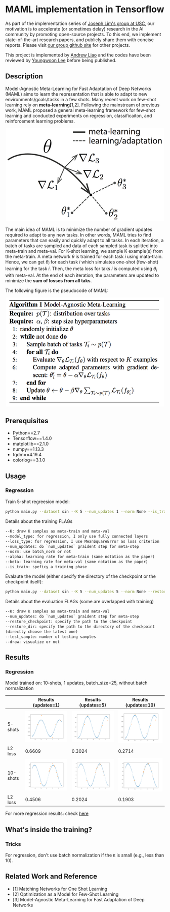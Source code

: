 # MAML implementation in Tensorflow

As part of the implementation series of [Joseph Lim's group at USC](http://csail.mit.edu/~lim), our motivation is to accelerate (or sometimes delay) research in the AI community by promoting open-source projects. To this end, we implement state-of-the-art research papers, and publicly share them with concise reports. Please visit [our group github site](https://github.com/gitlimlab) for other projects.

This project is implemented by [Andrew Liao](https://github.com/andrewliao11) and the codes have been reviewed by [Youngwoon Lee](https://github.com/youngwoon) before being published.

## Description

Model-Agnostic Meta-Learning for Fast Adaptation of Deep Networks (MAML) aims to learn the representation that is able to adapt to new environments/goals/tasks in a few shots. Many recent work on few-shot learning rely on **meta-learning**[1,2]. Following the mainstream of previous work, MAML proposed a general meta-learning framework for few-shot learning and conducted experiments on regression, classificaiton, and reinforcement learning problems. 

<p align="center"><img src="misc/model-figure.png" width=500></p>

The main idea of MAML is to minimize the number of gradient updates required to adapt to any new tasks. In other words, MAML tries to find parameters that can easily and quickly adapt to all tasks. In each iteration, a batch of tasks are sampled and data of each sampled task is splitted into meta-train and meta-val. For K-shot learning, we sample K example(s) from the meta-train. A meta network $\theta$ is trained for each task *i* using mata-train. Hence, we can get $\theta_{i}$ for each task *i* which simulates one-shot (few-shot) learning for the task *i*. Then, the meta loss for taks *i* is computed using $\theta_{i}$ with meta-val. At the end of each iteration, the parameters are updated to minimize the **sum of losses from all taks**.

The following figure is the pseudocode of MAML:

<p align="center"><img src="misc/algo.png" width=500></p>


## Prerequisites
- Python==2.7
- Tensorflow==1.4.0
- matplotlib==2.1.0
- numpy==1.13.3
- tqdm==4.19.4
- colorlog==3.1.0

## Usage

### Regression

Train 5-shot regreesion model:
```bash
python main.py --dataset sin --K 5 --num_updates 1 --norm None --is_train
```

Details about the training FLAGs
```
--K: draw K samples as meta-train and meta-val
--model_type: for regression, I only use fully connected layers
--loss_type: for regression, I use MeanSquareError as loss criterion
--num_updates: do `num_updates` graident step for meta-step
--norm: use batch_norm or not
--alpha: learning rate for meta-train (same notation as the paper)
--beta: learning rate for meta-val (same notation as the paper)
--is_train: speficy a training phase
```

Evalaute the model (either specify the directory of the checkpoint or the checkpoint itself):
```bash
python main.py --dataset sin --K 5 --num_updates 5 --norm None --restore_checkpoint PATH_TO_CHECKPOINT
```

Details about the evaluation FLAGs (some are overlapped with training)
```
--K: draw K samples as meta-train and meta-val
--num_updates: do `num_updates` graident step for meta-step
--restore_checkpoint: specify the path to the checkpoint
--restore_dir: specify the path to the directory of the checkpoint (directly choose the latest one)
--test_sample: number of testing samples
--draw: visualize or not
```

## Results

### Regression
Model trained on: 10-shots, 1 updates, batch_size=25, without batch normalization

|   | Results (updates=1)| Results (updates=5)| Results (updates=10)|
|---|---|---|---|
| 5-shots | <img src='misc/MAML.sin_5-shot_1-updates_25-batch_norm-None/1.png' width=300> |<img src='misc/MAML.sin_5-shot_5-updates_25-batch_norm-None/1.png' width=300> |<img src='misc/MAML.sin_5-shot_10-updates_25-batch_norm-None/1.png' width=300> |
| L2 loss | 0.6609 | 0.3024 | 0.2714 |
| 10-shots | <img src='misc/MAML.sin_10-shot_1-updates_25-batch_norm-None/11.png' width=300> |<img src='misc/MAML.sin_10-shot_5-updates_25-batch_norm-None/11.png' width=300> |<img src='misc/MAML.sin_10-shot_10-updates_25-batch_norm-None/11.png' width=300> |
| L2 loss | 0.4506 | 0.2024 | 0.1903 |

For more regression results: check [here](misc/result_regression.md)

## What's inside the training?

### Tricks
For regression, don't use batch normalization if the `K` is small (e.g., less than 10).

## Related Work and Reference
- [1] Matching Networks for One Shot Learning
- [2] Optimization as a Model for Few-Shot Learning
- [3] Model-Agnostic Meta-Learning for Fast Adaptation of Deep Networks

